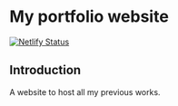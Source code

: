 # My portfolio website

[![Netlify Status](https://api.netlify.com/api/v1/badges/2327142e-f967-4e9f-b712-e9c2296ff7ed/deploy-status)](https://app.netlify.com/sites/winth03-portfolio/deploys)

## Introduction
A website to host all my previous works.
